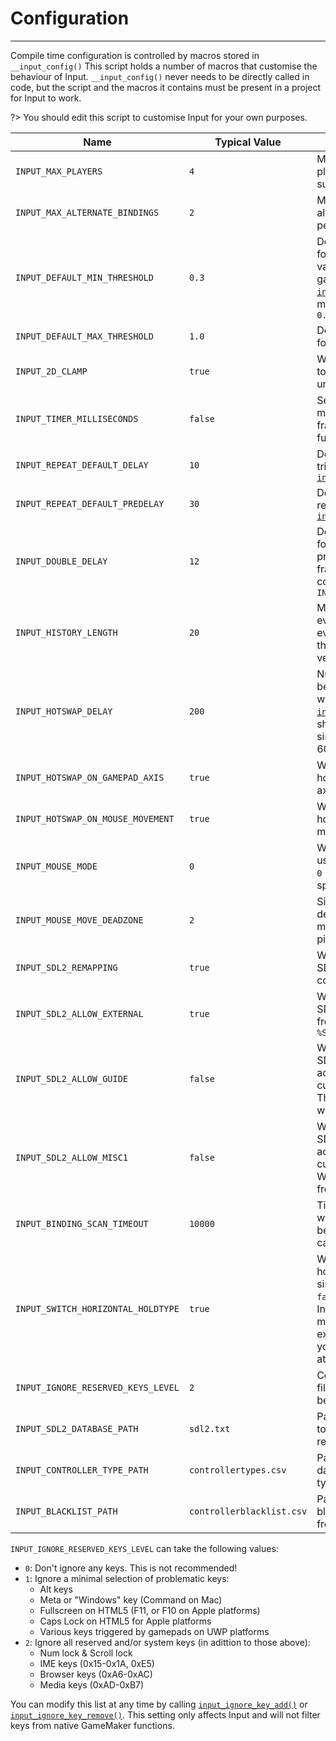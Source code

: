 # Configuration

---

Compile time configuration is controlled by macros stored in `__input_config()` This script holds a number of macros that customise the behaviour of Input. `__input_config()` never needs to be directly called in code, but the script and the macros it contains must be present in a project for Input to work.

?> You should edit this script to customise Input for your own purposes.

|Name                                      |Typical Value            |Purpose                                                                                                                                               |
|------------------------------------------|-------------------------|------------------------------------------------------------------------------------------------------------------------------------------------------|
|`INPUT_MAX_PLAYERS`                       |`4`                      |Maximum number of players that the game supports                                                                                                      |
|`INPUT_MAX_ALTERNATE_BINDINGS`            |`2`                      |Maximum number of alternate bindings per verb per input source                                                                                        |
|`INPUT_DEFAULT_MIN_THRESHOLD`             |`0.3`                    |Default minimum threshold for gamepad axes. This value is used for detecting gamepad input in [`input_hotswap_tick()`](Functions-(Source-Assignment)#input_hotswap_tickplayerindex) so make sure you set it above `0.0`|
|`INPUT_DEFAULT_MAX_THRESHOLD`             |`1.0`                    |Default maximum threshold for gamepad axes                                                                                                            |
|`INPUT_2D_CLAMP`                          |`true`                   |Whether to clamp [2D input](Functions-(2D-Checkers)) to a maximum distance of 1 unit                                                                  |
|`INPUT_TIMER_MILLISECONDS`                |`false`                  |Set to `true` to use milliseconds instead of frames for [`input_check_*()`](Functions-(Checker)) functions                                            |
|`INPUT_REPEAT_DEFAULT_DELAY`              |`10`                     |Default time between re-triggers for [`input_check_repeat()`](Functions-(Checkers)#input_check_repeatverb-playerindex-delay-predelay)                 |
|`INPUT_REPEAT_DEFAULT_PREDELAY`           |`30`                     |Default time before the first re-trigger for [`input_check_repeat()`](Functions-(Checkers)#input_check_repeatverb-playerindex-delay-predelay)         |
|`INPUT_DOUBLE_DELAY`                      |`12`                     |Delay between key presses for it to register as a double press. Whether this is in frames or milliseconds is controlled by `INPUT_TIMER_MILLISECONDS` |
|`INPUT_HISTORY_LENGTH`                    |`20`                     |Maximum number of verb events to record. Each event is a struct containing the time, verb name, and verb value                                        |
|`INPUT_HOTSWAP_DELAY`                     |`200`                    |Number of milliseconds between source swaps when using [`input_hotswap_tick()`](Functions-(Source-Assignment)#input_hotswap_tickplayerindex). This should be longer than a single frame (>17 ms at 60FPS)|
|`INPUT_HOTSWAP_ON_GAMEPAD_AXIS`           |`true`                   |Whether to trigger a hotswap when a gamepad axis is moved                                                                                             |
|`INPUT_HOTSWAP_ON_MOUSE_MOVEMENT`         |`true`                   |Whether to trigger a hotswap when the mouse is moved                                                                                                  |
|`INPUT_MOUSE_MODE`                        |`0`                      |What coordinate system to use for the mouse position. `0` = view-space, `1` = GUI-space, `2` = device-space                                           |
|`INPUT_MOUSE_MOVE_DEADZONE`               |`2`                      |Size of the deadzone for detecting mouse movement, measured in pixels                                                                                 |
|`INPUT_SDL2_REMAPPING`                    |`true`                   |Whether to use our own SDL2 database to remap controllers                                                                                             |
|`INPUT_SDL2_ALLOW_EXTERNAL`               |`true`                   |Whether to allow external SDL2 database loading from environment variable `%SDL_GAMECONTROLLERCONFIG%`                                                |
|`INPUT_SDL2_ALLOW_GUIDE`                  |`false`                  |Whether to allow use of SDL2's "guide" binding, accessed using Input's custom `gp_guide` macro. This generally only works with DInput controllers     |
|`INPUT_SDL2_ALLOW_MISC1`                  |`false`                  |Whether to allow use of SDL2's "misc1" binding, accessed using Input's custom `gp_misc1` macro. What this maps to varies from controller to controller|
|`INPUT_BINDING_SCAN_TIMEOUT`              |`10000`                  |Time (in milliseconds) to wait for a new binding before automatically cancelling the binding scan                                                     |
|`INPUT_SWITCH_HORIZONTAL_HOLDTYPE`        |`true`                   |Whether the game uses the horizontal holdtype for single Joy-Cons. Set this to `false` for vertical holdtype. Input treats these two modes as mutually exclusive (come talk to us if you need to be able to swap at runtime)|
|`INPUT_IGNORE_RESERVED_KEYS_LEVEL`        |`2`                      |Controls default key filtering behaviour. See below                                                                                                   |
|`INPUT_SDL2_DATABASE_PATH`                |`sdl2.txt`               |Path to the SDL2 database to read gamepad remapping definitions from                                                                                  |
|`INPUT_CONTROLLER_TYPE_PATH`              |`controllertypes.csv`    |Path to the controller type database to read gamepad types from                                                                                       |
|`INPUT_BLACKLIST_PATH`                    |`controllerblacklist.csv`|Path to the controller blacklist database to read from                                                                                                |

`INPUT_IGNORE_RESERVED_KEYS_LEVEL` can take the following values:

- `0`: Don't ignore any keys. This is not recommended!
- `1`: Ignore a minimal selection of problematic keys:
    - Alt keys
    - Meta or "Windows" key (Command on Mac)
    - Fullscreen on HTML5 (F11, or F10 on Apple platforms)
    - Caps Lock on HTML5 for Apple platforms
    - Various keys triggered by gamepads on UWP platforms
- `2`: Ignore all reserved and/or system keys (in adittion to those above):
    - Num lock & Scroll lock
    - IME keys (0x15-0x1A, 0xE5)
    - Browser keys (0xA6-0xAC)
    - Media keys (0xAD-0xB7)


You can modify this list at any time by calling [`input_ignore_key_add()`](Functions-(Other)#input_ignore_key_addkey) or [`input_ignore_key_remove()`](Functions-(Other)#input_ignore_key_removekey). This setting only affects Input and will not filter keys from native GameMaker functions.
